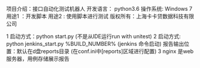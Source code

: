 项目介绍：接口自动化测试机器人
开发语言： python3.6
操作系统: Windows 7
用途1 ：开发脚本
用途2 : 使用脚本进行测试
版权所有：上海卡卡贷数据科技有限公司

1  启动方式：python start.py (不是从IDE运行run with unitest)
2  启动方式:   python jenkins_start.py     %BUILD_NUMBER%   (jenkins 命令启动)
报告输出位置：默认在d盘reports目录 (在conf.ini中[reports]区域进行配置)
3  nginx 是web服务器，用例存储展示报告